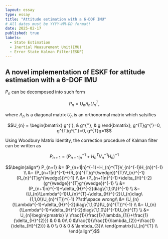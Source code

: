 ```yaml
---
layout: essay
type: essay
title: "Attitude estimation with a 6-DOF IMU"
# All dates must be YYYY-MM-DD format!
date: 2025-02-17
published: true
labels:
  - State Estimation
  - Inertial Measurement Unit(IMU)
  - Error State Kalman Filter(ESKF)
---
```


## A novel implementation of ESKF for attitude estimation with a 6-DOF IMU


$P_{n}$ can be decomposed into such form  

$$P_{n}=U_{n}\Lambda_{n}U_{n}^T,$$  

where $\Lambda_{n}$ is a diagonal matrix $U_{n}$ is an orthonormal matrix which satsifies

$$U_{n} = \begin{bmatrix} g^{'}, & g^{''}, & g \end{bmatrix}, g^{T}g^{'}=0, g^{T}g^{''}=0, g^{T}g=1$$ 

Using Woodbury Matrix Identity, the correction procedure of Kalman filter can be written as  

$$P_{n+1}=(P_{n+1|n}^{-1}+H_{n}^{T}V_{n}^{-1}H_{n})^{-1}$$


$$\begin{align*}
P_{n+1} &= (P_{n+1|n}^{-1}+H_{n}^{T}V_{n}^{-1}H_{n})^{-1} \\
        &= (P_{n+1|n}^{-1}+(R_{n}^{T}g^{\wedge})^{T}V_{n}^{-1}(R_{n}^{T}g^{\wedge}))^{-1} \\
        &= (P_{n+1|n}^{-1}+\delta_{H}^{-2}(g^{\wedge})^{T}g^{\wedge})^{-1} \\
        &= (P_{n+1|n}^{-1}+\delta_{H}^{-2}diag\{1,1,0\})^{-1} \\
        &= (U_{n}\Lambda^{-1}U_{n}^{T}+\delta_{H}^{-2}U_{n}diag\{1,1,0\}U_{n}^{T})^{-1} ??sth\space wrong\\
        &= (U_{n}(\Lambda^{-1}+\delta_{H}^{-2}diag\{1,1,0\})U_{n}^{T})^{-1} \\ 
        &= U_{n}(\Lambda^{-1}+\delta_{H}^{-2}diag\{1,1,0\})^{-1}U_{n}^{T} \\
        &= U_{n}\begin{pmatrix} \\
        \frac{1}{\frac{1}{\lambda_{1}}+\frac{1}{\delta_{H}^{2}}} & 0 & 0\\ 
        0 &\frac{1}{\frac{1}{\lambda_{2}}+\frac{1}{\delta_{H}^{2}}} & 0 \\
        0 & 0 & \lambda_{3}\\
        \end{pmatrix}U_{n}^{T} \\
\end{align*}$$
